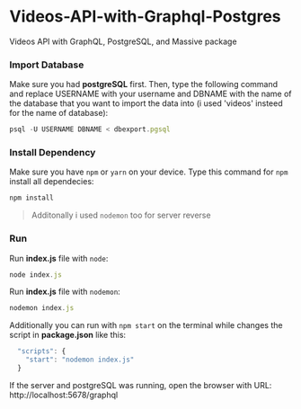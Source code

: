 # Videos-API-with-Graphql-Postgres
Videos API with GraphQL, PostgreSQL, and Massive package

### Import Database
Make sure you had **postgreSQL** first. Then, type the following command and replace USERNAME with your username and DBNAME with the name of the database that you want to import the data into (i used 'videos' insteed for the name of database):

```js
psql -U USERNAME DBNAME < dbexport.pgsql
```

### Install Dependency
Make sure you have `npm` or `yarn` on your device. Type this command for `npm` install all dependecies:

```js
npm install
```

> Additonally i used `nodemon` too for server reverse

### Run
Run **index.js** file with `node`:

```js
node index.js
```

Run **index.js** file with `nodemon`:

```js
nodemon index.js
```

Additionally you can run with `npm start` on the terminal while changes the script in **package.json** like this:

```js
  "scripts": {
    "start": "nodemon index.js"
  }
```

If the server and postgreSQL was running, open the browser with URL: http://localhost:5678/graphql
